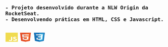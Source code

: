 <head>
 <link href="https://fonts.googleapis.com/css2?family=Fira+Code&display=swap" rel="stylesheet">
</head>

<h3 style="font-family: 'Fira Code', monospace;">
  - Projeto desenvolvido durante a NLW Origin da RocketSeat.<br>
  - Desenvolvendo práticas em HTML, CSS e Javascript.
</h3>

<div style="display: inline_block"><br>
  <img align="center" alt="JavScript" height="30" width="40" src="https://raw.githubusercontent.com/devicons/devicon/master/icons/javascript/javascript-plain.svg">
  <img align="center" alt="HTML" height="30" width="40" src="https://raw.githubusercontent.com/devicons/devicon/master/icons/html5/html5-original.svg">
  <img align="center" alt="CSS" height="30" width="40" src="https://raw.githubusercontent.com/devicons/devicon/master/icons/css3/css3-original.svg">
</div>
